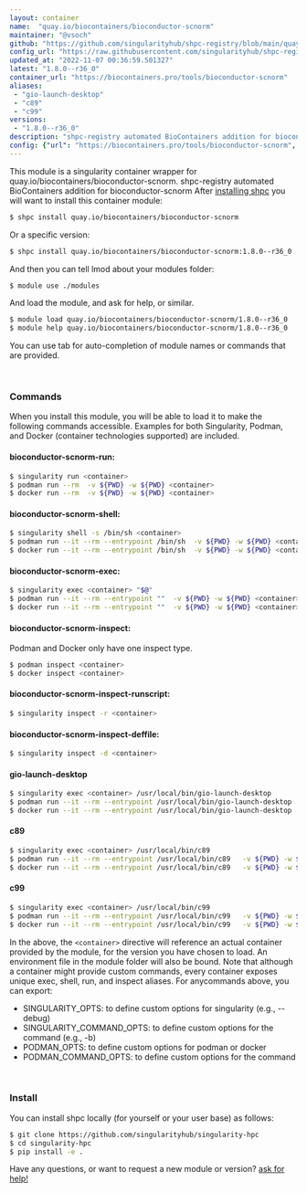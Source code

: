 ```yaml
---
layout: container
name:  "quay.io/biocontainers/bioconductor-scnorm"
maintainer: "@vsoch"
github: "https://github.com/singularityhub/shpc-registry/blob/main/quay.io/biocontainers/bioconductor-scnorm/container.yaml"
config_url: "https://raw.githubusercontent.com/singularityhub/shpc-registry/main/quay.io/biocontainers/bioconductor-scnorm/container.yaml"
updated_at: "2022-11-07 00:36:59.501327"
latest: "1.8.0--r36_0"
container_url: "https://biocontainers.pro/tools/bioconductor-scnorm"
aliases:
 - "gio-launch-desktop"
 - "c89"
 - "c99"
versions:
 - "1.8.0--r36_0"
description: "shpc-registry automated BioContainers addition for bioconductor-scnorm"
config: {"url": "https://biocontainers.pro/tools/bioconductor-scnorm", "maintainer": "@vsoch", "description": "shpc-registry automated BioContainers addition for bioconductor-scnorm", "latest": {"1.8.0--r36_0": "sha256:8d345ad1d9d887350efc09c60eab03bc37ed331316e3ef041b78e1c8af9e925f"}, "tags": {"1.8.0--r36_0": "sha256:8d345ad1d9d887350efc09c60eab03bc37ed331316e3ef041b78e1c8af9e925f"}, "docker": "quay.io/biocontainers/bioconductor-scnorm", "aliases": {"gio-launch-desktop": "/usr/local/bin/gio-launch-desktop", "c89": "/usr/local/bin/c89", "c99": "/usr/local/bin/c99"}}
---
```


This module is a singularity container wrapper for quay.io/biocontainers/bioconductor-scnorm.
shpc-registry automated BioContainers addition for bioconductor-scnorm
After [installing shpc](#install) you will want to install this container module:


```bash
$ shpc install quay.io/biocontainers/bioconductor-scnorm
```

Or a specific version:

```bash
$ shpc install quay.io/biocontainers/bioconductor-scnorm:1.8.0--r36_0
```

And then you can tell lmod about your modules folder:

```bash
$ module use ./modules
```

And load the module, and ask for help, or similar.

```bash
$ module load quay.io/biocontainers/bioconductor-scnorm/1.8.0--r36_0
$ module help quay.io/biocontainers/bioconductor-scnorm/1.8.0--r36_0
```

You can use tab for auto-completion of module names or commands that are provided.

<br>

### Commands

When you install this module, you will be able to load it to make the following commands accessible.
Examples for both Singularity, Podman, and Docker (container technologies supported) are included.

#### bioconductor-scnorm-run:

```bash
$ singularity run <container>
$ podman run --rm  -v ${PWD} -w ${PWD} <container>
$ docker run --rm  -v ${PWD} -w ${PWD} <container>
```

#### bioconductor-scnorm-shell:

```bash
$ singularity shell -s /bin/sh <container>
$ podman run --it --rm --entrypoint /bin/sh  -v ${PWD} -w ${PWD} <container>
$ docker run --it --rm --entrypoint /bin/sh  -v ${PWD} -w ${PWD} <container>
```

#### bioconductor-scnorm-exec:

```bash
$ singularity exec <container> "$@"
$ podman run --it --rm --entrypoint ""  -v ${PWD} -w ${PWD} <container> "$@"
$ docker run --it --rm --entrypoint ""  -v ${PWD} -w ${PWD} <container> "$@"
```

#### bioconductor-scnorm-inspect:

Podman and Docker only have one inspect type.

```bash
$ podman inspect <container>
$ docker inspect <container>
```

#### bioconductor-scnorm-inspect-runscript:

```bash
$ singularity inspect -r <container>
```

#### bioconductor-scnorm-inspect-deffile:

```bash
$ singularity inspect -d <container>
```


#### gio-launch-desktop

```bash
$ singularity exec <container> /usr/local/bin/gio-launch-desktop
$ podman run --it --rm --entrypoint /usr/local/bin/gio-launch-desktop   -v ${PWD} -w ${PWD} <container> -c " $@"
$ docker run --it --rm --entrypoint /usr/local/bin/gio-launch-desktop   -v ${PWD} -w ${PWD} <container> -c " $@"
```


#### c89

```bash
$ singularity exec <container> /usr/local/bin/c89
$ podman run --it --rm --entrypoint /usr/local/bin/c89   -v ${PWD} -w ${PWD} <container> -c " $@"
$ docker run --it --rm --entrypoint /usr/local/bin/c89   -v ${PWD} -w ${PWD} <container> -c " $@"
```


#### c99

```bash
$ singularity exec <container> /usr/local/bin/c99
$ podman run --it --rm --entrypoint /usr/local/bin/c99   -v ${PWD} -w ${PWD} <container> -c " $@"
$ docker run --it --rm --entrypoint /usr/local/bin/c99   -v ${PWD} -w ${PWD} <container> -c " $@"
```



In the above, the `<container>` directive will reference an actual container provided
by the module, for the version you have chosen to load. An environment file in the
module folder will also be bound. Note that although a container
might provide custom commands, every container exposes unique exec, shell, run, and
inspect aliases. For anycommands above, you can export:

 - SINGULARITY_OPTS: to define custom options for singularity (e.g., --debug)
 - SINGULARITY_COMMAND_OPTS: to define custom options for the command (e.g., -b)
 - PODMAN_OPTS: to define custom options for podman or docker
 - PODMAN_COMMAND_OPTS: to define custom options for the command

<br>

### Install

You can install shpc locally (for yourself or your user base) as follows:

```bash
$ git clone https://github.com/singularityhub/singularity-hpc
$ cd singularity-hpc
$ pip install -e .
```

Have any questions, or want to request a new module or version? [ask for help!](https://github.com/singularityhub/singularity-hpc/issues)